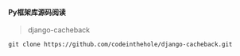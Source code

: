 #### Py框架库源码阅读

> django-cacheback

```text
git clone https://github.com/codeinthehole/django-cacheback.git
```

